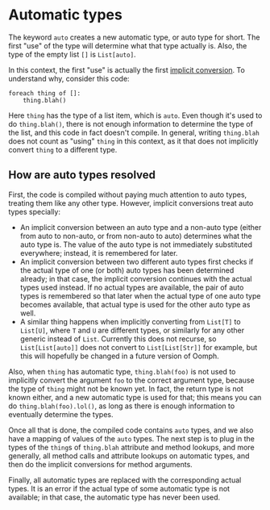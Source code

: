 # Automatic types

The keyword `auto` creates a new automatic type, or auto type for short.
The first "use" of the type will determine what that type actually is.
Also, the type of the empty list `[]` is `List[auto]`.

In this context, the first "use" is actually the first
[implicit conversion](implicit-conversions.md).
To understand why, consider this code:

    foreach thing of []:
        thing.blah()

Here `thing` has the type of a list item, which is `auto`.
Even though it's used to do `thing.blah()`,
there is not enough information to determine the type of the list,
and this code in fact doesn't compile.
In general, writing `thing.blah` does not count as "using" `thing` in this context,
as it that does not implicitly convert `thing` to a different type.


## How are auto types resolved

First, the code is compiled without paying much attention to auto types,
treating them like any other type.
However, implicit conversions treat auto types specially:
- An implicit conversion between an auto type and a non-auto type
    (either from auto to non-auto, or from non-auto to auto)
    determines what the auto type is.
    The value of the auto type is not immediately substituted everywhere;
    instead, it is remembered for later.
- An implicit conversion between two different auto types
    first checks if the actual type of one (or both) auto types has been determined already;
    in that case, the implicit conversion continues with the actual types used instead.
    If no actual types are available, the pair of auto types is remembered so that
    later when the actual type of one auto type becomes available,
    that actual type is used for the other auto type as well.
- A similar thing happens when implicitly converting from `List[T]` to `List[U]`,
    where `T` and `U` are different types,
    or similarly for any other generic instead of `List`.
    Currently this does not recurse,
    so `List[List[auto]]` does not convert to `List[List[Str]]` for example,
    but this will hopefully be changed in a future version of Oomph.

Also, when `thing` has automatic type, `thing.blah(foo)`
is not used to implicitly convert the argument `foo` to the correct argument type,
because the type of `thing` might not be known yet.
In fact, the return type is not known either, and a new automatic type is used for that;
this means you can do `thing.blah(foo).lol()`, 
as long as there is enough information to eventually determine the types.

Once all that is done, the compiled code contains `auto` types,
and we also have a mapping of values of the `auto` types.
The next step is to plug in the types of
the `thing`s of `thing.blah` attribute and method lookups,
and more generally, all method calls and attribute lookups on automatic types,
and then do the implicit conversions for method arguments.

Finally, all automatic types are replaced with the corresponding actual types.
It is an error if the actual type of some automatic type is not available;
in that case, the automatic type has never been used.
